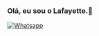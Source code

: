 ### Olá, eu sou o Lafayette.👋

[![Whatsapp](https://img.shields.io/badge/WhatsApp-25D366?style=for-the-badge&logo=whatsapp&logoColor=white)](https://api.whatsapp.com/send?phone=5571997144203&text=Ol%C3%A1,%20tudo%20bom?%20Vi%20o%20seu%20perfil%20do%20Github.)

